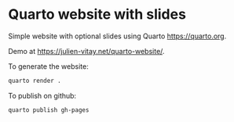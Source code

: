 # Quarto website with slides

Simple website with optional slides using Quarto <https://quarto.org>.

Demo at <https://julien-vitay.net/quarto-website/>.

To generate the website:

```bash
quarto render .
```

To publish on github:

```bash
quarto publish gh-pages
```